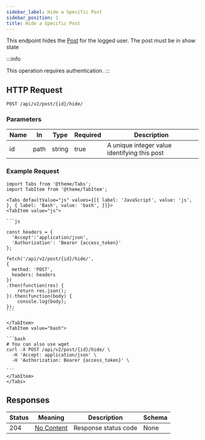 ```yaml
---
sidebar_label: Hide a Specific Post
sidebar_position: 1
title: Hide a Specific Post
---
```


This endpoint hides the [Post](/docs/apireference/v2/schemas/post) for the logged user. The post must be in show state

:::info

This operation requires authentication.
:::

## HTTP Request

`POST /api/v2/post/{id}/hide/`

### Parameters

|Name|In|Type|Required|Description|
|---|---|---|---|---|
|id|path|string|true|A unique integer value identifying this post|

### Example Request

````mdx-code-block
import Tabs from '@theme/Tabs';
import TabItem from '@theme/TabItem';

<Tabs defaultValue="js" values={[{ label: 'JavaScript', value: 'js', }, { label: 'Bash', value: 'bash', }]}>
<TabItem value="js">

```js

const headers = {
  'Accept':'application/json',
  'Authorization': 'Bearer {access_token}'
};

fetch('/api/v2/post/{id}/hide/',
{
  method: 'POST',
  headers: headers
})
.then(function(res) {
    return res.json();
}).then(function(body) {
    console.log(body);
});
```

</TabItem>
<TabItem value="bash">

```bash
# You can also use wget
curl -X POST /api/v2/post/{id}/hide/ \
  -H 'Accept: application/json' \
  -H 'Authorization: Bearer {access_token}' \

```
</TabItem>
</Tabs>
````

## Responses

|Status|Meaning|Description|Schema|
|---|---|---|---|
|204|[No Content](https://tools.ietf.org/html/rfc7231#section-6.3.5)|Response status code|None|





